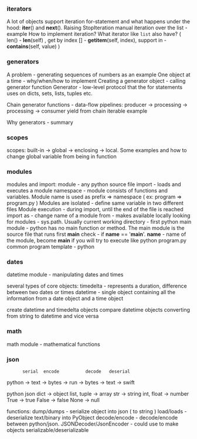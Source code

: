 ### iterators

A lot of objects support iteration
for-statement and what happens under the hood: __iter__() and __next__().
Raising StopIteration
manual iteration over the list - example
How to implement iteration?
What iterator like `list` also have? ( len() - __len__(self) , get by index [] - __getitem__(self, index), support in - __contains__(self, value) )


### generators

A problem - generating sequences of numbers as an example
One object at a time - why/when/how to implement
Creating a generator object - calling generator function
Generator - low-level protocol that the for statements uses on dicts, sets, lists, tuples etc.

Chain generator functions - data-flow pipelines: producer -> processing -> processing -> consumer
yield from
chain iterable example

Why generators - summary


### scopes

scopes: built-in -> global -> enclosing -> local. Some examples and how to change global variable from being in function



### modules

modules and import: module - any python source file
import - loads and executes a module
namespace - module consists of functions and variables. Module name is used as prefix => namespace ( ex: program => program.py )
Modules are isolated - define same variable in two different files
Module execution - during import, until the end of the file is reached
import as - change name of a module
from - makes available locally
looking for modules - sys.path. Usually current working directory - first
python main module - python has no main function or method. The main module is the source file that runs first
__main__ check - if __name__ == '__main__'. __name__ - name of the module, become __main__ if you will try to execute like python program.py
common program template - python


### dates
datetime module - manipulating dates and times

several types of core objects:
    timedelta - represents a duration, difference between two dates or times
    datetime - single object containing all the information from a date object and a time object

create datetime and timedelta objects
compare datetime objects
converting from string to datetime and vice versa


### math
math module - mathematical functions


### json
          serial  encode          decode   deserial
python -> text -> bytes -> run -> bytes -> text -> swift


python         json
dict        -> object
list, tuple -> array
str         -> string
int, float  -> number
True        -> true
False       -> false
None        -> null

functions:
dump/dumps - serialize object into json ( to string )
load/loads - deserialize text/binary into PyObject
decode/encode - decode/encode between python/json.
JSONDecoder/JsonEncoder - could use to make objects serializable/deserializable
